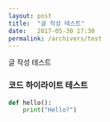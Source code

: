 ```yaml
---
layout: post
title:  "글 작성 테스트"
date:   2017-05-30 17:30
permalink: /archivers/test
---
```


글 작성 테스트

### 코드 하이라이트 테스트

```python
def hello():
    print("Hello?")
```